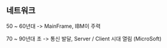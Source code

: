 ## 네트워크

50 ~ 60년대 -> MainFrame, IBM이 주력

70 ~ 90년대 초 -> 통신 발달, Server / Client 시대 열림 (MicroSoft)




